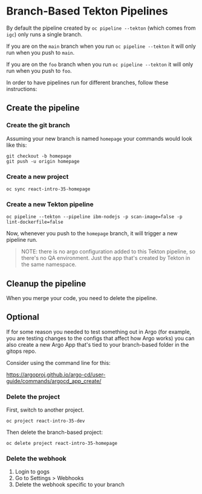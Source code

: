 # Branch-Based Tekton Pipelines

By default the pipeline created by `oc pipeline --tekton` (which comes from `igc`) only runs a single branch.

If you are on the `main` branch when you run `oc pipeline --tekton` it will only run when you push to `main`.

If you are on the `foo` branch when you run `oc pipeline --tekton` it will only run when you push to `foo`.

In order to have pipelines run for different branches, follow these instructions:

## Create the pipeline

### Create the git branch

Assuming your new branch is named `homepage` your commands would look like this:

```
git checkout -b homepage
git push -u origin homepage
```

### Create a new project

```
oc sync react-intro-35-homepage
```

### Create a new Tekton pipeline

```
oc pipeline --tekton --pipeline ibm-nodejs -p scan-image=false -p lint-dockerfile=false
```

Now, whenever you push to the `homepage` branch, it will trigger a new pipeline run.

> NOTE: there is no argo configuration added to this Tekton pipeline, so there's no QA environment. Just the app that's created by Tekton in the same namespace.

## Cleanup the pipeline

When you merge your code, you need to delete the pipeline.

## Optional

If for some reason you needed to test something out in Argo (for example, you are testing changes to the configs that affect how Argo works) you can also create a new Argo App that's tied to your branch-based folder in the gitops repo.

Consider using the command line for this:

https://argoproj.github.io/argo-cd/user-guide/commands/argocd_app_create/

### Delete the project

First, switch to another project.

```
oc project react-intro-35-dev
```

Then delete the branch-based project:

```
oc delete project react-intro-35-homepage
```

### Delete the webhook

1. Login to gogs
1. Go to Settings > Webhooks
1. Delete the webhook specific to your branch

